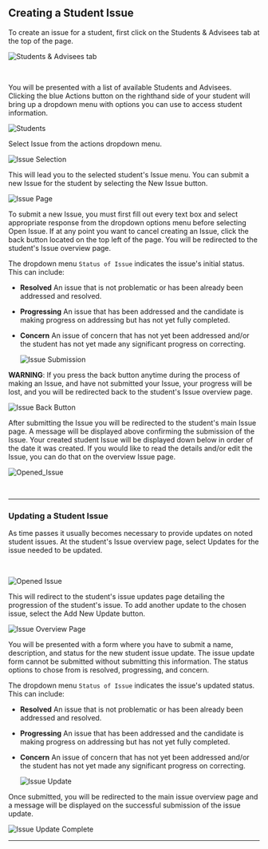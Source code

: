 ## Creating a Student Issue
To create an issue for a student, first click on the Students & Advisees tab at the top of the page.

  ![Students & Advisees tab](/help_images/students_tab.JPG)

&nbsp;

You will be presented with a list of available Students and Advisees. Clicking the blue Actions button on the righthand side of your student will bring up a dropdown menu with options you can use to access student information.


  ![Students](/help_images/students.JPG)

Select Issue from the actions dropdown menu.


  ![Issue Selection](/help_images/creating_a_student_issue/issue_action.JPG)

This will lead you to the selected student's Issue menu. You can submit a new Issue for the student by selecting the New Issue button.


  ![Issue Page](/help_images/creating_a_student_issue/issue_page.JPG)

To submit a new Issue, you must first fill out every text box and select appropriate response from the dropdown options menu before selecting Open Issue.
If at any point you want to cancel creating an Issue, click the back button located on the top left of the page. You will be redirected to the student's Issue overview page.

The dropdown menu `Status of Issue` indicates the issue's initial status. This can include:

-  **Resolved** An issue that is not problematic or has been already been addressed and resolved.
- **Progressing** An issue that has been addressed and the candidate is making progress on addressing but has not yet fully completed.
- **Concern** An issue of concern that has not yet been addressed and/or the student has not yet made any significant progress on correcting.

  ![Issue Submission](/help_images/creating_a_student_issue/new_issue.JPG)

**WARNING**: If you press the back button anytime during the process of making an Issue, and have not submitted your Issue, your progress will be lost, and you will be redirected back to the student's Issue overview page.
&nbsp;

![Issue Back Button](/help_images/creating_a_student_issue/issue_back_button.JPG)


After submitting the Issue you will be redirected to the student's main Issue page. A message will be displayed above confirming the submission of the Issue. Your created student Issue will be displayed down below in order of the date it was created. If you would like to read the details and/or edit the Issue, you can do that on the overview Issue page.  

![Opened_Issue](/help_images/creating_a_student_issue/opened_issue.JPG)

&nbsp;

***
### Updating a Student Issue
As time passes it usually becomes necessary to provide updates on noted student issues. At the student's Issue overview page, select Updates for the issue needed to be updated.  

&nbsp;

  ![Opened Issue](/help_images/updating_a_student_issue/issue_update_main_page.JPG)

This will redirect to the student's issue updates page detailing the progression of the student's issue. To add another update to the chosen issue, select the Add New Update button.

  ![Issue Overview Page](/help_images/updating_a_student_issue/issue_update_view.JPG)

You will be presented with a form where you have to submit a name, description, and status for the new student issue update. The issue update form cannot be submitted without submitting this information. The status options to chose from is resolved, progressing, and concern.

The dropdown menu `Status of Issue` indicates the issue's updated status. This can include:

-  **Resolved** An issue that is not problematic or has been already been addressed and resolved.
- **Progressing** An issue that has been addressed and the candidate is making progress on addressing but has not yet fully completed.
- **Concern** An issue of concern that has not yet been addressed and/or the student has not yet made any significant progress on correcting.

  ![Issue Update](/help_images/updating_a_student_issue/issue_update.JPG)

Once submitted, you will be redirected to the main issue overview page
and a message will be displayed on the successful submission of the issue update.

![Issue Update Complete](/help_images/updating_a_student_issue/issue_update_done.JPG)

***
